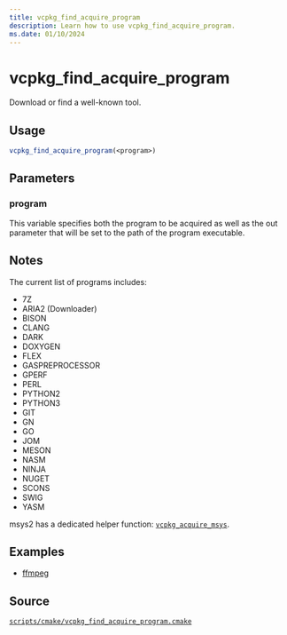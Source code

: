 ```yaml
---
title: vcpkg_find_acquire_program
description: Learn how to use vcpkg_find_acquire_program.
ms.date: 01/10/2024
---
```

# vcpkg_find_acquire_program

Download or find a well-known tool.

## Usage

```cmake
vcpkg_find_acquire_program(<program>)
```

## Parameters

### program

This variable specifies both the program to be acquired as well as the out parameter that will be set to the path of the program executable.

## Notes

The current list of programs includes:

- 7Z
- ARIA2 (Downloader)
- BISON
- CLANG
- DARK
- DOXYGEN
- FLEX
- GASPREPROCESSOR
- GPERF
- PERL
- PYTHON2
- PYTHON3
- GIT
- GN
- GO
- JOM
- MESON
- NASM
- NINJA
- NUGET
- SCONS
- SWIG
- YASM

msys2 has a dedicated helper function: [`vcpkg_acquire_msys`](vcpkg_acquire_msys.md).

## Examples

- [ffmpeg](https://github.com/Microsoft/vcpkg/blob/master/ports/ffmpeg/portfile.cmake)

## Source

[`scripts/cmake/vcpkg_find_acquire_program.cmake`](https://github.com/Microsoft/vcpkg/blob/master/scripts/cmake/vcpkg_find_acquire_program.cmake)
